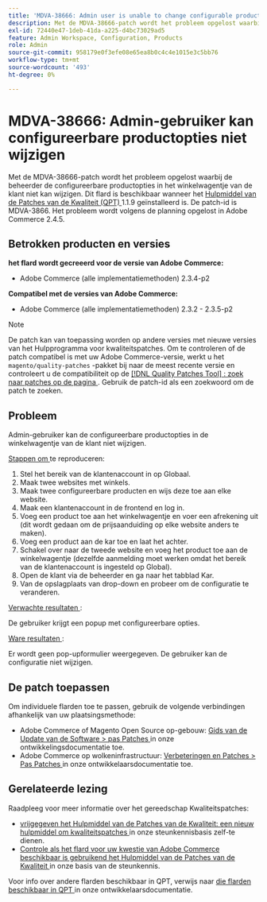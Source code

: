```yaml
---
title: 'MDVA-38666: Admin user is unable to change configurable product options'
description: Met de MDVA-38666-patch wordt het probleem opgelost waarbij de beheerder de configureerbare productopties in het winkelwagentje van de klant niet kan wijzigen. Deze patch is beschikbaar wanneer [Quality Patches Tool (QPT)] (/help/announcements/adobe-commerce-announcements/magento-quality-patches-released-new-tool-to-self-serve-quality-patches.md) 1.1.9 is geïnstalleerd. De patch-id is MDVA-3866. Het probleem wordt volgens de planning opgelost in Adobe Commerce 2.4.5.
exl-id: 72440e47-1deb-41da-a225-d4bc73029ad5
feature: Admin Workspace, Configuration, Products
role: Admin
source-git-commit: 958179e0f3efe08e65ea8b0c4c4e1015e3c5bb76
workflow-type: tm+mt
source-wordcount: '493'
ht-degree: 0%

---
```


# MDVA-38666: Admin-gebruiker kan configureerbare productopties niet wijzigen

Met de MDVA-38666-patch wordt het probleem opgelost waarbij de beheerder de configureerbare productopties in het winkelwagentje van de klant niet kan wijzigen. Dit flard is beschikbaar wanneer het [ Hulpmiddel van de Patches van de Kwaliteit (QPT) ](/help/announcements/adobe-commerce-announcements/magento-quality-patches-released-new-tool-to-self-serve-quality-patches.md) 1.1.9 geïnstalleerd is. De patch-id is MDVA-3866. Het probleem wordt volgens de planning opgelost in Adobe Commerce 2.4.5.

## Betrokken producten en versies

**het flard wordt gecreeerd voor de versie van Adobe Commerce:**

* Adobe Commerce (alle implementatiemethoden) 2.3.4-p2

**Compatibel met de versies van Adobe Commerce:**

* Adobe Commerce (alle implementatiemethoden) 2.3.2 - 2.3.5-p2

>[!NOTE]
>
>De patch kan van toepassing worden op andere versies met nieuwe versies van het Hulpprogramma voor kwaliteitspatches. Om te controleren of de patch compatibel is met uw Adobe Commerce-versie, werkt u het `magento/quality-patches` -pakket bij naar de meest recente versie en controleert u de compatibiliteit op de [[!DNL Quality Patches Tool] : zoek naar patches op de pagina ](https://devdocs.magento.com/quality-patches/tool.html#patch-grid) . Gebruik de patch-id als een zoekwoord om de patch te zoeken.

## Probleem

Admin-gebruiker kan de configureerbare productopties in de winkelwagentje van de klant niet wijzigen.

<u> Stappen om </u> te reproduceren:

1. Stel het bereik van de klantenaccount in op Globaal.
1. Maak twee websites met winkels.
1. Maak twee configureerbare producten en wijs deze toe aan elke website.
1. Maak een klantenaccount in de frontend en log in.
1. Voeg een product toe aan het winkelwagentje en voer een afrekening uit (dit wordt gedaan om de prijsaanduiding op elke website anders te maken).
1. Voeg een product aan de kar toe en laat het achter.
1. Schakel over naar de tweede website en voeg het product toe aan de winkelwagentje (dezelfde aanmelding moet werken omdat het bereik van de klantenaccount is ingesteld op Global).
1. Open de klant via de beheerder en ga naar het tabblad Kar.
1. Van de opslagplaats van drop-down en probeer om de configuratie te veranderen.

<u> Verwachte resultaten </u>:

De gebruiker krijgt een popup met configureerbare opties.

<u> Ware resultaten </u>:

Er wordt geen pop-upformulier weergegeven. De gebruiker kan de configuratie niet wijzigen.

## De patch toepassen

Om individuele flarden toe te passen, gebruik de volgende verbindingen afhankelijk van uw plaatsingsmethode:

* Adobe Commerce of Magento Open Source op-gebouw: [ Gids van de Update van de Software > pas Patches ](https://devdocs.magento.com/guides/v2.4/comp-mgr/patching/mqp.html) in onze ontwikkelingsdocumentatie toe.
* Adobe Commerce op wolkeninfrastructuur: [ Verbeteringen en Patches > Pas Patches ](https://devdocs.magento.com/cloud/project/project-patch.html) in onze ontwikkelaarsdocumentatie toe.

## Gerelateerde lezing

Raadpleeg voor meer informatie over het gereedschap Kwaliteitspatches:

* [ vrijgegeven het Hulpmiddel van de Patches van de Kwaliteit: een nieuw hulpmiddel om kwaliteitspatches ](/help/announcements/adobe-commerce-announcements/magento-quality-patches-released-new-tool-to-self-serve-quality-patches.md) in onze steunkennisbasis zelf-te dienen.
* [ Controle als het flard voor uw kwestie van Adobe Commerce beschikbaar is gebruikend het Hulpmiddel van de Patches van de Kwaliteit ](/help/support-tools/patches-available-in-qpt-tool/check-patch-for-magento-issue-with-magento-quality-patches.md) in onze basis van de steunkennis.

Voor info over andere flarden beschikbaar in QPT, verwijs naar [ die flarden beschikbaar in QPT ](https://devdocs.magento.com/quality-patches/tool.html#patch-grid) in onze ontwikkelaarsdocumentatie.
